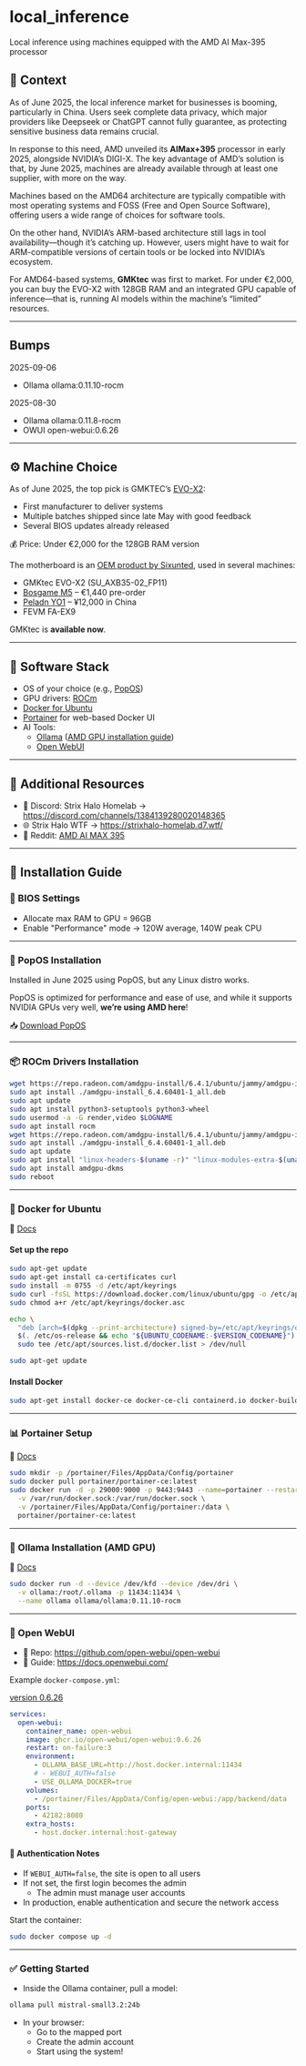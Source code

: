 # local_inference

Local inference using machines equipped with the AMD AI Max-395 processor

## 📌 Context

As of June 2025, the local inference market for businesses is booming, particularly in China. Users seek complete data privacy, which major providers like Deepseek or ChatGPT cannot fully guarantee, as protecting sensitive business data remains crucial.

In response to this need, AMD unveiled its **AIMax+395** processor in early 2025, alongside NVIDIA’s DIGI-X. The key advantage of AMD’s solution is that, by June 2025, machines are already available through at least one supplier, with more on the way.

Machines based on the AMD64 architecture are typically compatible with most operating systems and FOSS (Free and Open Source Software), offering users a wide range of choices for software tools.

On the other hand, NVIDIA’s ARM-based architecture still lags in tool availability—though it’s catching up. However, users might have to wait for ARM-compatible versions of certain tools or be locked into NVIDIA’s ecosystem.

For AMD64-based systems, **GMKtec** was first to market. For under €2,000, you can buy the EVO-X2 with 128GB RAM and an integrated GPU capable of inference—that is, running AI models within the machine’s “limited” resources.

---

## Bumps

2025-09-06
- Ollama ollama:0.11.10-rocm

2025-08-30
- Ollama ollama:0.11.8-rocm
- OWUI open-webui:0.6.26


---

## ⚙️ Machine Choice

As of June 2025, the top pick is GMKTEC’s [EVO-X2](https://www.gmktec.com/products/amd-ryzen%E2%84%A2-ai-max-395-evo-x2-ai-mini-pc):

- First manufacturer to deliver systems  
- Multiple batches shipped since late May with good feedback  
- Several BIOS updates already released  

💰 Price: Under €2,000 for the 128GB RAM version

The motherboard is an [OEM product by Sixunted](https://strixhalo-homelab.d7.wtf/Hardware/Boards/Sixunited-AXB35), used in several machines:

- GMKtec EVO-X2 (SU_AXB35-02_FP11)  
- [Bosgame M5](https://www.bosgamepc.com/products/bosgame-m5-ai-mini-desktop-ryzen-ai-max-395) – €1,440 pre-order  
- [Peladn YO1](https://peladn.com/products/yo1-395-mini-pc) – ¥12,000 in China  
- FEVM FA-EX9  

GMKtec is **available now**.

---

## 🧩 Software Stack

- OS of your choice (e.g., [PopOS](https://system76.com/pop/))  
- GPU drivers: [ROCm](https://rocm.docs.amd.com/en/latest/)  
- [Docker for Ubuntu](https://docs.docker.com/engine/install/ubuntu/)  
- [Portainer](https://docs.portainer.io/) for web-based Docker UI  
- AI Tools:
  - [Ollama](https://ollama.com/) ([AMD GPU installation guide](https://hub.docker.com/r/ollama/ollama))  
  - [Open WebUI](https://github.com/open-webui/open-webui)

---

## 🔗 Additional Resources

- 💬 Discord: Strix Halo Homelab → https://discord.com/channels/1384139280020148365  
- 🌐 Strix Halo WTF → https://strixhalo-homelab.d7.wtf/  
- 🧵 Reddit: [AMD AI MAX 395](https://www.reddit.com/r/Amd/comments/1jdgq69/amd_ryzen_ai_max_395_processor_breakthrough_ai/?tl=fr)

---

## 🚀 Installation Guide

### 🔧 BIOS Settings

- Allocate max RAM to GPU = 96GB  
- Enable "Performance" mode → 120W average, 140W peak CPU  

---

### 🐧 PopOS Installation

Installed in June 2025 using PopOS, but any Linux distro works.

PopOS is optimized for performance and ease of use, and while it supports NVIDIA GPUs very well, **we’re using AMD here**!

📥 [Download PopOS](https://system76.com/pop/download)

---

### 📦 ROCm Drivers Installation

```bash
wget https://repo.radeon.com/amdgpu-install/6.4.1/ubuntu/jammy/amdgpu-install_6.4.60401-1_all.deb
sudo apt install ./amdgpu-install_6.4.60401-1_all.deb
sudo apt update
sudo apt install python3-setuptools python3-wheel
sudo usermod -a -G render,video $LOGNAME
sudo apt install rocm
wget https://repo.radeon.com/amdgpu-install/6.4.1/ubuntu/jammy/amdgpu-install_6.4.60401-1_all.deb
sudo apt install ./amdgpu-install_6.4.60401-1_all.deb
sudo apt update
sudo apt install "linux-headers-$(uname -r)" "linux-modules-extra-$(uname -r)"
sudo apt install amdgpu-dkms
sudo reboot
```

---

### 🐳 Docker for Ubuntu

📄 [Docs](https://docs.docker.com/engine/install/ubuntu/)

#### Set up the repo

```bash
sudo apt-get update
sudo apt-get install ca-certificates curl
sudo install -m 0755 -d /etc/apt/keyrings
sudo curl -fsSL https://download.docker.com/linux/ubuntu/gpg -o /etc/apt/keyrings/docker.asc
sudo chmod a+r /etc/apt/keyrings/docker.asc

echo \
  "deb [arch=$(dpkg --print-architecture) signed-by=/etc/apt/keyrings/docker.asc] https://download.docker.com/linux/ubuntu \
  $(. /etc/os-release && echo "${UBUNTU_CODENAME:-$VERSION_CODENAME}") stable" | \
  sudo tee /etc/apt/sources.list.d/docker.list > /dev/null

sudo apt-get update
```

#### Install Docker

```bash
sudo apt-get install docker-ce docker-ce-cli containerd.io docker-buildx-plugin docker-compose-plugin
```

---

### 📊 Portainer Setup

📄 [Docs](https://docs.portainer.io/)

```bash
sudo mkdir -p /portainer/Files/AppData/Config/portainer
sudo docker pull portainer/portainer-ce:latest
sudo docker run -d -p 29000:9000 -p 9443:9443 --name=portainer --restart=always \
  -v /var/run/docker.sock:/var/run/docker.sock \
  -v /portainer/Files/AppData/Config/portainer:/data \
  portainer/portainer-ce:latest
```

---

### 🤖 Ollama Installation (AMD GPU)

📄 [Docs](https://hub.docker.com/r/ollama/ollama)

```bash
sudo docker run -d --device /dev/kfd --device /dev/dri \
  -v ollama:/root/.ollama -p 11434:11434 \
  --name ollama ollama/ollama:0.11.10-rocm
```

---

### 🧠 Open WebUI

- 📘 Repo: https://github.com/open-webui/open-webui  
- 📖 Guide: https://docs.openwebui.com/

Example `docker-compose.yml`:

[version 0.6.26](https://github.com/open-webui/open-webui/releases/tag/v0.6.26)

```yaml
services:
  open-webui:
    container_name: open-webui
    image: ghcr.io/open-webui/open-webui:0.6.26
    restart: on-failure:3
    environment:
      - OLLAMA_BASE_URL=http://host.docker.internal:11434
      # - WEBUI_AUTH=false
      - USE_OLLAMA_DOCKER=true
    volumes:
      - /portainer/Files/AppData/Config/open-webui:/app/backend/data
    ports:
      - 42182:8080
    extra_hosts:
      - host.docker.internal:host-gateway
```

#### 🔐 Authentication Notes

- If `WEBUI_AUTH=false`, the site is open to all users  
- If not set, the first login becomes the admin  
  - The admin must manage user accounts  
- In production, enable authentication and secure the network access

Start the container:

```bash
sudo docker compose up -d
```

---

### ✅ Getting Started

- Inside the Ollama container, pull a model:

```bash
ollama pull mistral-small3.2:24b
```

- In your browser:
  - Go to the mapped port
  - Create the admin account
  - Start using the system!
